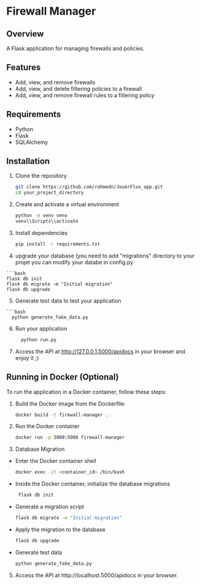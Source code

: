 # Firewall Manager

## Overview

A Flask application for managing firewalls and policies.

## Features

- Add, view, and remove firewalls
- Add, view, and delete filtering policies to a firewall
- Add, view, and remove firewall rules to a filtering policy

## Requirements

- Python 
- Flask
- SQLAlchemy
  
## Installation

1. Clone the repository

   ```bash
   git clone https://github.com/rahmedn/JouerFlux_app.git
   cd your_project_directory
2. Create and activate a virtual environment
   ```bash
   python -m venv venv
   venv\\Scripts\\activate

3. Install dependencies

   ```bash
   pip install -r requirements.txt

  4. upgrade your database (you need to add "migrations" directory to your projet
     you can modify your databe in config.py
     
    ```bash
    flask db init
    flask db migrate -m "Initial migration"
    flask db upgrade
     
  5. Generate test data to test your application

    ```bash
      python generate_fake_data.py

6. Run your application 
   ```bash
     python run.py
   
7. Access the API at http://127.0.0.1:5000/apidocs in your browser and enjoy it ;)

## Running in Docker (Optional)

To run the application in a Docker container, follow these steps:

1. Build the Docker image from the Dockerfile:

   ```bash
   docker build -t firewall-manager .

2. Run the Docker container
   
   ```bash
   docker run -p 5000:5000 firewall-manager
   
4. Database Migration
   
- Enter the Docker container shell
   ```bash
   docker exec -it <container_id> /bin/bash

- Inside the Docker container, initialize the database migrations
  ```bash
   flask db init

- Generate a migration script
  ```bash
  flask db migrate -m "Initial migration"

 - Apply the migration to the database
    ```bash
    flask db upgrade

- Generate test data
  ```bash
  python generate_fake_data.py
5. Access the API at http://localhost:5000/apidocs in your browser.
